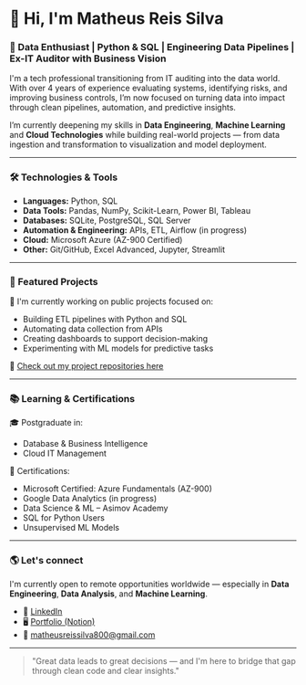 # 👋 Hi, I'm Matheus Reis Silva

### 🧠 Data Enthusiast | Python & SQL | Engineering Data Pipelines | Ex-IT Auditor with Business Vision

I'm a tech professional transitioning from IT auditing into the data world. With over 4 years of experience evaluating systems, identifying risks, and improving business controls, I’m now focused on turning data into impact through clean pipelines, automation, and predictive insights.

I’m currently deepening my skills in **Data Engineering**, **Machine Learning** and **Cloud Technologies** while building real-world projects — from data ingestion and transformation to visualization and model deployment.

---

### 🛠️ Technologies & Tools

- **Languages:** Python, SQL  
- **Data Tools:** Pandas, NumPy, Scikit-Learn, Power BI, Tableau  
- **Databases:** SQLite, PostgreSQL, SQL Server  
- **Automation & Engineering:** APIs, ETL, Airflow (in progress)  
- **Cloud:** Microsoft Azure (AZ-900 Certified)  
- **Other:** Git/GitHub, Excel Advanced, Jupyter, Streamlit

---

### 📂 Featured Projects

🚧 I'm currently working on public projects focused on:
- Building ETL pipelines with Python and SQL
- Automating data collection from APIs
- Creating dashboards to support decision-making
- Experimenting with ML models for predictive tasks

📌 [Check out my project repositories here](https://github.com/mathreiss04?tab=repositories)

---

### 📚 Learning & Certifications

🎓 Postgraduate in:
- Database & Business Intelligence  
- Cloud IT Management  

🏅 Certifications:
- Microsoft Certified: Azure Fundamentals (AZ-900)
- Google Data Analytics (in progress)
- Data Science & ML – Asimov Academy
- SQL for Python Users
- Unsupervised ML Models

---

### 🌎 Let's connect

I'm currently open to remote opportunities worldwide — especially in **Data Engineering**, **Data Analysis**, and **Machine Learning**.

- 🔗 [LinkedIn](https://www.linkedin.com/in/matheusreis-silva)
- 🖥️ [Portfolio (Notion)](https://notion.link.placeholder)
- 📧 matheusreissilva800@gmail.com

---

> "Great data leads to great decisions — and I'm here to bridge that gap through clean code and clear insights."

